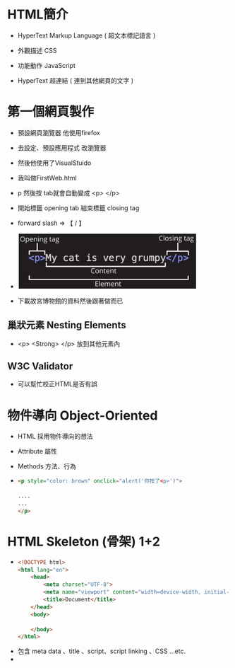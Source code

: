 # HTML簡介

- HyperText Markup Language ( 超文本標記語言 )

- 外觀描述 CSS

- 功能動作 JavaScript

- HyperText 超連結  ( 連到其他網頁的文字 )

# 第一個網頁製作

- 預設網頁瀏覽器 他使用firefox 

- 去設定、預設應用程式 改瀏覽器

- 然後他使用了VisualStuido 

- 我叫做FirstWeb.html

- p 然後按 tab就會自動變成 \<p> \</p>

- 開始標籤 opening tab 結束標籤 closing tag

- forward slash   =>    【   /  】

- <img title="" src="../CH2-HTML/元素和內容.png" alt="元素和內容.png" width="404">

- 下載故宮博物館的資料然後跟著做而已

## 巢狀元素 Nesting Elements

- \<p>  \<Strong> </Strong> \</p>  放到其他元素內

## W3C Validator

- 可以幫忙校正HTML是否有誤

# 物件導向 Object-Oriented

- HTML 採用物件導向的想法

- Attribute  屬性

- Methods  方法、行為

- ```html
  <p style="color: brown" onclick="alert('你按了<p>')"> 
  
  ....
  ...
  </p>
  ```

# HTML Skeleton (骨架) 1+2

- ```html
  <!DOCTYPE html>
  <html lang="en">        
      <head>
          <meta charset="UTF-8">
          <meta name="viewport" content="width=device-width, initial-scale=1.0">
          <title>Document</title>
      </head>
      <body>
  
      </body>
  </html>
  ```

- <head> 包含 meta data 、title 、script、script linking 、CSS ...etc.

- <title> 是 網頁tab的顯示名稱

- ctrl+/ 註解 !  comment out some codes  /ˈkɑː.ment/  重音不在後面

- `< html lang ="en" >` 會輔助翻譯系統詢問 使用者要不要翻譯
  
  - 台灣 zh-Hant

- `viewport` 的設定 所以內容文字會跟著變動、而不是scroll bar 自己滑動去看 

- `initial-scale` 初始放大程度 firefox好像沒反應 據說要去chrome觀看 ( ? )

# HEAD 標籤

- htmlhead.dev 有稍微介紹head 內容相關

- `\<title>我做的故宮博物館介紹 \</title> `
  
  <font style="color:lightgreen"> 可以讓別人比較容易找到我們</font>.

- `<meta name="description" content="簡單描述故宮博物館" />`
  
  同上  效果如下
  
  <img title="" src="../../../Images/2023-11-19-15-18-44-image.png" alt="" data-align="inline">

- ```html
  <meta name="robots" content="index,follow" />
  
  <meta name="google" content="index,follow" />
  ```
  
  上面設定可以讓機器人爬或者被搜尋到

- `<meta name="autor" content="ONI">` 
  
  讓人家知道是誰做的

- 順便這邊也講live server ( 雖然我們也許早知道了? )

# H1-H6 請正確使用for SEO

- HTML `<h1>`  最大最重要 

- 一個頁面應該使用1個 `<h1>`

- 偷偷放 `h7` 會發現沒比 `h6` 更小

- 錯誤可以丟進去`W3C Validator` 測試

- `<font style="color:lightgreen"> 自己取用 </font>`

- <font style="color:lightgreen"> 正確使用標籤可以做到SEO</font> Search Engine Optimization

# Anchor tag

- `<p>` 會在前後自動增加空行 \n

- `<a herf="https://www.npm.gov.tw">` 
  
  - 透過 target 設定如何開啟連結
  
  - 去mdn 查找 anchor target property
  
  - `預設使用` _self 
  
  - _blank 新分頁
  
  - `_top` `_parent`  有興趣者自己查詢

- 使用<font style="color:lightgreen"> Base Tag <base target="_blank"> </font> .
  
  - 如果刪除  `attribute`  中的 `target` 
  
  - 在`head` 使用該標籤就會讓所有 `target`  套用此預設
    
    ```html
    <a href="https://www.npm.gov.tw/"> 故宮網站連結</a>
    <a href="https://www.gamer.com.tw/"> 巴哈姆特連結</a>
    <p> 如果自己有寫清楚就不會套用base</p> 
    <a href="https://www.gamer.com.tw/" target="_self"> 巴哈姆特連結</a>
    ```
  
  - <font style="color:lightgreen"> 如果自己寫清楚target就會用自己的唷 </font>`看上面`

# img 絕對路徑、相對路徑

- `<img>` 搭配 以下 attr
  
  - `<src>` 圖片來源
    
    - ./cat.jpg 目前檔案資料夾位置內的cat 
    
    - ../cat.jpg上一層資料夾下的 cat
    
    - /cat 則是 vscode folder 根基 
    
    - <font style="color:lightgreen"> 檔名避免空白 ， 因為編碼問題可能抓不到</font>. 
    
    - `圖片網址`
  
  - `<alt>`無法顯示要使用什麼替代文字

- 透過 referer 的設定 可以讓後端不回應非自己網站的請求

- 下載到本地 會讓網站額度傳輸被吃掉 所以使用URL各有好壞
  
  - `好`  額度可以省 而且伺服器輕鬆
  
  - `壞` 別人限制 或者 圖片搬家 或者改名稱路徑 

# ul, ol標籤

- unordered list  
  
  - `attr` type 
    
    - circle   空心圓
    
    - disc
    
    - square  正方形
    
    - <font style="color:lightgreen"> 建議不要改因為css可以改，避免被廢棄造成麻煩</font>.

- ordered list 
  
  - `attr` type
    
    - a 小寫字母
    
    - A 大寫字母
    
    - i 羅馬小寫
    
    - I 羅馬大寫
    
    - 1 預設 = 數字

# Block - Inline elements

- block 會單獨佔據一行 前後內容都會被自動換行
  
  - - p
    
    - ul ol 
    
    - navigation menus 
    
    - footers 頁尾
    
    - div
    
    - h1 h2...
    
    - ...etc
  
  - 不會被巢套在inline elements 但被其他 block 套是有可能的
    
    - `<ul> <p></p> <ul>` 這順序才對
    
    - `<p>`    在外 也許能顯示 但 !<font style="color:lightgreen"> 建議不要 !</font>.

- inline 只要能放下 就會一直放到最後塞不下頁面才換到下一行 !
  
  - - a
    
    - span 也是

# 表格製作

- `<table>`

- `<tr>` table row 

- `<th>` table heading

- `<td>` table data

- | 姓名  | 電話  | 年紀  |
  |:---:|:---:|:---:|
  | td1 | td2 | td3 |
  | td4 | td5 | td6 |
  | td7 | td8 | td9 |

- 表示方法用 [C,R] 而不是 RC哦~  [2,3] 代表 td8  (th不納考慮的話)

```mermaid
graph TD;
    th1-->name_tel_age;
    th2-->name_tel_age;
    th3-->name_tel_age;
    tr --> td1;
    tr --> td2;
    tr --> td3;
```

- 只要知道就好 我隨便練習flowchart而已 不要管我= =
  
  <font style="color:lightgreen"> th放tr內方便擴充 !</font>. 不放也可以 依樣上面<tr>放<th>就能擴
  
  ```html
  <table> 
      <tr>
          <th>姓名</th>
          <th>電話</th>
          <th>年紀</th>
      </tr>
      <tr>
  
          <td>td1</td> 
          <td>td2</td>
          <td>td3</td>    
      </tr>
      <tr> 
          <td>td4</td> 
          <td>td5</td>
          <td>td6</td>    
      </tr>
      <tr> 
          <td>td7</td> 
          <td>td8</td>
          <td>td9</td>    
      </tr>
  </table>
  ```

- 以及一些CSS技巧
  
  ```html
      <style>
        table,
        tr,
        th,
        td {
          border: 1px black solid;
          border-collapse: collapse;
          text-align: center;
        }
      </style>
  ```

- `colspan` 跟 `rowspan` 介紹

- thead 跟 tbody 就是輔助觀看  沒影響

# 表單製作

- HTML `<form>`  的 `attr`  __ `action`  

- ```html
  <form action="">
        <label for="名字"> 姓名: </label>
        <input id="名字" type="text" name="姓名" />
        <button type="submit">提交</button>
  </form>
  ```

- for 跟 id 如果一致 ，點標籤的時候會自動cursor 出現在對應 input

- <font style="color:lightgreen"> name 屬性</font>. 
  
  - 如果有設定才能對應到資料庫的parameter
  
  - URL ?姓名=oni 這邊 可以看出
  
  - 不寫表單送出也沒用因為沒有對應的key value就無法存在

# GET POST

- 預設使用 Get 
  
  ```html
  <form action="" method="GET">
    <!-- <label for="名字"> 姓名: </label>
    <input id="名字" type="text" name="姓名" /> -->
      <label for="email"> 帳號: </label>
      <input id="email" type="text" name="email" />
      <label for="password"> 密碼: </label>
      <input id="password" type="password" name="password" />
  
      <button type="submit">提交</button>
  </form>
  ```

- method不寫就是預設GET 

- GET 可以被加入書籤

- POST不能因為URL不會儲存資料

- <font style="color:lightgreen"> Google 以 GET搜尋 有助於分享搜尋、提高效率、還能被【緩存】</font>.

# checkbox email file

- [<input>: The Input (Form Input) element - HTML: HyperText Markup Language | MDN (mozilla.org)](https://developer.mozilla.org/en-US/docs/Web/HTML/Element/input)

- 到上面網站可以很清楚知道 `<input>` attr 長怎麼樣
  
  ```html
  <form action="" method="GET">
      <label for="名字"> 姓名: </label>
      <input id="名字" type="text" name="姓名" />
      <input id="電子報" type="checkbox" name="是否訂閱" value="是" />
      <label for="電子報">訂閱電子報</label>
      <button type="submit">提交</button>
  </form>
  ```
  
  - - checkbox
      
      `value` 可以給自訂預設值 如果有打勾就傳送 
      
      key value   [ 是否訂閱 = 是   ]
      
      `checked` 讓它預設就是 打勾狀態
    
    - eamil 
      
      `type="email"`
      
      `required` 填了才可送出、空白不可
      
      <font style="color:lightgreen"> 雖然是說一定要，但是無法預防postman之類方式 所以後端也要處理</font>.
    
    - file
      
      `<input id="upload" type="file" name="upload_pic" />`
      
      例如上述 就可以讓使用者傳資料帶入POST

# Number password

- 跟剛剛一樣的表單延伸 然後使用 `number` 
  
  `<input id="年齡" type="number" name="age" value="18" />`
  
  這邊放了value 預設18 之類
  
  <font style="color:lightgreen">雖然也可能繞過但是對於一般使用者要設定min 年齡不為負</font>.
  
  - `setp`  每次增減 加多少 預設是1 
    
    - <font style="color:lightgreen">可以設定成0.01 這樣就可以輸入小數了</font>.
  
  - `min` 限制最小   0    不會比0小 最多0
  
  - `max` 限制最大  100 不會>100 最多100

- password 搭配 JS 自己做按鈕 視與不視 但是edge好像有提供功能了...( 半套? )
  
  ```html
      <script>
        let checkbox = document.querySelector("#seePass");
        //   下面這可以替代
        //   let checkbox = document.getElementById("seePass");
        let password2 = document.querySelector("#password2");
  
        checkbox.addEventListener("click", () => {
          if (password2.type == "text") {
            password2.type = "password";
          } else {
            password2.type = "text";
          }
        });
      </script>
  ```
  
  這邊可以混用兩種沒錯 但下面比較通用、可以用class或標籤名稱選

- 順便提到 限制姓名`<input type="text">`的 最短跟最長
  
  `minlength="5"`     小於不給送出
  
  <font style="color:lightgreen">但不填可以送出，要搭配required使用</font>.
  
  `maxlength="20"`   <font style="color:lightgreen">大於會自動停止</font>.

- `<input type="password">` 也使用`minlength`  `maxlength` !

- `placeholder="中文姓名"`  <font style="color:lightgreen">Input 區塊顯示提示字串</font>.

- <img title="" src="../../../Images/2023-11-19-22-15-49-image.png" alt="" width="381">

- ![](../../../Images/2023-11-19-22-16-05-image.png)

- 我的按按鈕就會自動加速之類就是因為有安裝到這個插件 所以我跑去移除垃圾 

# Radio Range

- `Range` 滑桿 跟 `Radio`  類似劃卡的多選一功能
  
  ```html
  0<input
            type="range"
            max="50000"
            min="0"
            step="10000"
            name="salary_4"
            id="salary_4"
   />50000
  ```

- 基本上就跟其他input差不多 `Range`大概就這樣

- `radio` 搭配 `name` 如果name一樣的話 就可以做出 只能擇一的功能
  
  ```html
  <input id="男性_4" type="radio" name="gender_4" value="male" />
  <label for="男性_4">男性</label>
  
  <input id="女性_4" type="radio" name="gender_4" value="female" />
  <label for="女性_4">女性</label>
  ```
  
  如果上面用 `checkbox` <font style="color:lightgreen">就做不到單選了</font>. 即使`checkbox` `name`一樣 
  
  `checkbox` HTML 適合用 多選
  
  `radio` 一樣可以搭配 `required` 讓人一定要有所選擇 
  
  - name如果一樣好像也能只填一個 required 其他自動會被識別 但最好小心 !

# Button, selection, option, datalist, textarea

- `Button` 放在 form 比較有用 ，form 內其預設為 submit不用設別設
  
  [The Button element - HTML: HyperText Markup Language | MDN (mozilla.org)](https://developer.mozilla.org/en-US/docs/Web/HTML/Element/button)  
  
  ```java
  <div style="background-color: rgb(247, 216, 233)">
    <button type="button">我是按鈕</button>
    不在表單標籤內，沒作用 (沒加上script，加了才可以附加功能)
  </div>
  ```
  
  - `submit`  對表單
  
  - `reset` 好像沒特別用處 強制讓表單填好的東西變成為初始值
  
  - `button` 等著加上 script才有用吧

- `select` 
  
  範例如下
  
  ```java
  <select name="gender_5" id="sex_5">
       <option value="male">男性</option>
       <option value="female">女性</option>
       <option value="other" selected>不定義</option>
  </select>
  <label for="sex_5">選擇性別</label>
  ```
  
  特別注意到value原本在 input 是可以預設自訂值 但這邊變成這樣
  
  所以這邊有別的方法<font style="color:lightgreen">預設 </font> 
  
  `selected` 使用這個就可以囉 !
  
  作者有說明怎麼強制別人填資料 故意設空白`<option>`然後 required 。
  
  <font style="color:lightgreen">請注意 </font>它`<select  required>`是依照 `選取` 而非 `value`有沒有給定 
  
  > <font style="color:lightgreen">下面範例可以 成功阻止送出</font>
  
  ```java
  <select name="gender_5" id="sex_5" required>
      <option></option>
      <option value="male">男性</option>
      <option value="female">女性</option>
      <option value="other">不定義</option>
  </select>
  ```
  
  > <font style="color:lightgreen">下面不阻止，因有seleted，required覺得有選就好 !</font>
  
  ```java
  <select name="gender_5" id="sex_5" required>
      <option value="male">男性</option>
      <option value="female">女性</option>
      <option value="other">不定義</option>
      <option seleted > </option>
  </select>
  ```

- `datalist` 
  
  ```java
  <input list="area-list_5" type="text" name="area" id="area5" />
       <datalist id="area-list_5">
       <option value="台北市">台北市</option>
       <option value="新北市">新北市</option>
       <option value="桃園市">桃園市</option>
       <option value="台中市">台中市</option>
       <option value="高雄市">高雄市</option>
  </datalist>
  ```
  
  這邊上面有個小問題就是 還是可以輸入臺北 ，送出，沒強制。只能減少雙關。

- `textarea` 
  
  ```java
  <label for="suggestion_5">給網站的建議</label>
  <textarea
       name="suggestion"
       id="suggestion_5"
       cols="30"
       rows="10"
       placeholder="建議填在這邊"
  ></textarea>
  ```
  
  可以縮放 或者預設大小但是不知道能幹嘛 @ @"

# 其他資訊 br hr comment

## `<br>`

- 換行功能

- 在成對標籤`<p>` 內可以用~  `</p>`

## `<hr>`

- 分層~

## `<!--AAA-->`

- 註釋功能

# 其他資訊 index.html html entity

## `數學運算符號、箭頭之類特殊符號添加`

- © 之類的奇怪符號

- [Games Symbols - HTML Symbol (htmlsymbols.xyz)](https://www.htmlsymbols.xyz/games-symbols) 

- &#9816; 

- 直接查詢 Copyright symbol html entity code

- HTML entity 

- 開頭 &  結尾 ;   ( 空白也是 )

## `index.html`

- 伺服器在目錄查詢的默認文件

- 避免使用者直接看到root directory 

- [listing directory /Chapter2/pages/](http://127.0.0.1:5500/Chapter2/pages/) 直接暴露

- 我加入index.html 了，不會直接看到了!

# favicon.ico

## self-closing tag

- 又稱 void element  

- 不含任何content 也就是 `<img>` 不會、不能夾擊文字

## Favicon favorites icon

- 寫在index.html 
  
  ```html
    ....
    <link rel="icon" href="../images/2-22+favicon.ico" />    
  </head>
  ```
